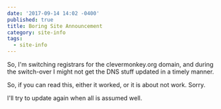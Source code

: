 ```yaml
---
date: '2017-09-14 14:02 -0400'
published: true
title: Boring Site Announcement
category: site-info
tags:
  - site-info
---
```

So, I'm switching  registrars for the clevermonkey.org domain, and during the switch-over I might not get the DNS stuff updated in a timely manner.

So, if you can read this, either it worked, or it is about not work. Sorry.

I'll try to update again when all is assumed well.
